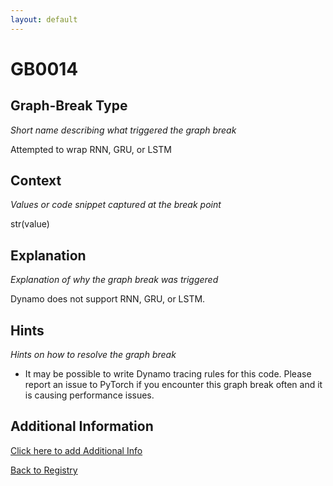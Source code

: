 ```yaml
---
layout: default
---
```

# GB0014

## Graph-Break Type
*Short name describing what triggered the graph break*

Attempted to wrap RNN, GRU, or LSTM

## Context
*Values or code snippet captured at the break point*

str(value)

## Explanation
*Explanation of why the graph break was triggered*

Dynamo does not support RNN, GRU, or LSTM.

## Hints
*Hints on how to resolve the graph break*

- It may be possible to write Dynamo tracing rules for this code. Please report an issue to PyTorch if you encounter this graph break often and it is causing performance issues.


## Additional Information

<!-- ADDITIONAL INFORMATION START - Add custom information below this line -->

<!-- ADDITIONAL INFORMATION END -->


[Click here to add Additional Info](https://github.com/pytorch-labs/compile-graph-break-site/edit/main/docs/gb/gb0014.md)

[Back to Registry](../index.html)
